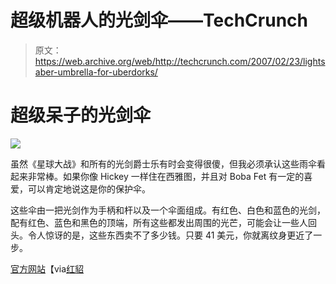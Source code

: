 # 超级机器人的光剑伞——TechCrunch

> 原文：<https://web.archive.org/web/http://techcrunch.com/2007/02/23/lightsaber-umbrella-for-uberdorks/>

# 超级呆子的光剑伞

![](img/d54df67040273efab436fe33f58e7250.png)

虽然《星球大战》和所有的光剑爵士乐有时会变得很傻，但我必须承认这些雨伞看起来非常棒。如果你像 Hickey 一样住在西雅图，并且对 Boba Fet 有一定的喜爱，可以肯定地说这是你的保护伞。

这些伞由一把光剑作为手柄和杆以及一个伞面组成。有红色、白色和蓝色的光剑，配有红色、蓝色和黑色的顶端，所有这些都发出周围的光芒，可能会让一些人回头。令人惊讶的是，这些东西卖不了多少钱。只要 41 美元，你就离纹身更近了一步。

[官方网站](https://web.archive.org/web/20210307103733/http://www.funshop.co.kr/vs/detail.aspx?no=1313280183)【via[红貂](https://web.archive.org/web/20210307103733/http://www.redferret.net/?p=8341)